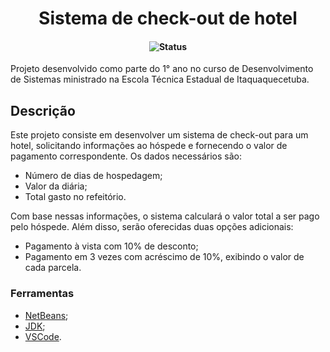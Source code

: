 <h1 align="center">Sistema de check-out de hotel</h1>
<h4 align="center">

<p align="center">
  <img src="https://img.shields.io/badge/status-concluído-brightgreen.svg" alt="Status" />
</p>

</h4>
Projeto desenvolvido como parte do 1° ano no curso de Desenvolvimento de Sistemas ministrado na Escola Técnica Estadual de Itaquaquecetuba. 

## Descrição
<p align=>Este projeto consiste em desenvolver um sistema de check-out para um hotel, solicitando informações ao hóspede e fornecendo o valor de pagamento correspondente. Os dados necessários são:

- Número de dias de hospedagem;
- Valor da diária;
- Total gasto no refeitório.

Com base nessas informações, o sistema calculará o valor total a ser pago pelo hóspede. Além disso, serão oferecidas duas opções adicionais:

- Pagamento à vista com 10% de desconto;
- Pagamento em 3 vezes com acréscimo de 10%, exibindo o valor de cada parcela.</p>

### Ferramentas

- [NetBeans](https://netbeans.apache.org/download/index.html);
- [JDK](https://www.oracle.com/br/java/technologies/downloads);
- [VSCode](https://code.visualstudio.com/download).